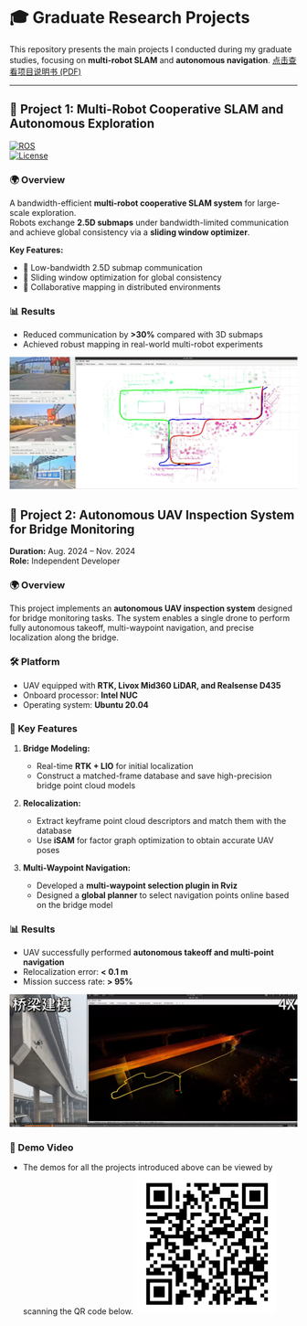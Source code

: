 # 🎓 Graduate Research Projects

This repository presents the main projects I conducted during my graduate studies, focusing on **multi-robot SLAM** and **autonomous navigation**. [点击查看项目说明书 (PDF)](./report.pdf)

---

## 🚀 Project 1: Multi-Robot Cooperative SLAM and Autonomous Exploration

[![ROS](https://img.shields.io/badge/ROS-noetic-green.svg)]()  
[![License](https://img.shields.io/badge/license-MIT-blue.svg)]()  

### 🌍 Overview
A bandwidth-efficient **multi-robot cooperative SLAM system** for large-scale exploration.  
Robots exchange **2.5D submaps** under bandwidth-limited communication and achieve global consistency via a **sliding window optimizer**.  

**Key Features:**
- 📡 Low-bandwidth 2.5D submap communication  
- 🧭 Sliding window optimization for global consistency  
- 🤝 Collaborative mapping in distributed environments  

### 📊 Results
- Reduced communication by **>30%** compared with 3D submaps  
- Achieved robust mapping in real-world multi-robot experiments  
<p align="center">
  <img src="muilt_map.png" width="600">
</p>

## 🤖 Project 2: Autonomous UAV Inspection System for Bridge Monitoring
**Duration:** Aug. 2024 – Nov. 2024  
**Role:** Independent Developer  

### 🌍 Overview
This project implements an **autonomous UAV inspection system** designed for bridge monitoring tasks. The system enables a single drone to perform fully autonomous takeoff, multi-waypoint navigation, and precise localization along the bridge.  

### 🛠 Platform
- UAV equipped with **RTK, Livox Mid360 LiDAR, and Realsense D435**  
- Onboard processor: **Intel NUC**  
- Operating system: **Ubuntu 20.04**  

### 📌 Key Features

1. **Bridge Modeling:**  
   - Real-time **RTK + LIO** for initial localization  
   - Construct a matched-frame database and save high-precision bridge point cloud models  

2. **Relocalization:**  
   - Extract keyframe point cloud descriptors and match them with the database  
   - Use **iSAM** for factor graph optimization to obtain accurate UAV poses  

3. **Multi-Waypoint Navigation:**  
   - Developed a **multi-waypoint selection plugin in Rviz**  
   - Designed a **global planner** to select navigation points online based on the bridge model  

### 📊 Results
- UAV successfully performed **autonomous takeoff and multi-point navigation**  
- Relocalization error: **< 0.1 m**  
- Mission success rate: **> 95%**  

<!--## 🤖 Project 2: Autonomous Drone-Based System for Bridge Inspection Missions

### 🌍 Overview
An **Autonomous Drone-Based System for Bridge Inspection Missions** designed for service robots operating in dynamic environments.
The system integrates multi-sensor data and provides robust localization, mapping, and obstacle avoidance.

**Key Features:**
- 🔎 Real-time **RTK + LIO** for initial localization and construct a matched-frame database and save high-precision bridge point cloud models
- 🚧 Real-time obstacle detection & avoidance
- 🛠 ROS-based modular implementation

### 📊 Results
- Successfully deployed in a university building for long-term navigation tests
- Demonstrated reliable performance in dynamic human-populated environments -->

<p align="center">
  <img src="Bridge_inspection.png" width="600">
</p>

### 🎥 Demo Video
- The demos for all the projects introduced above can be viewed by scanning the QR code below.
![Demo](videos_show.png)
